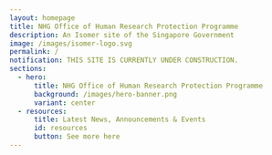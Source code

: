 ```yaml
---
layout: homepage
title: NHG Office of Human Research Protection Programme
description: An Isomer site of the Singapore Government
image: /images/isomer-logo.svg
permalink: /
notification: THIS SITE IS CURRENTLY UNDER CONSTRUCTION.
sections:
  - hero:
      title: NHG Office of Human Research Protection Programme
      background: /images/hero-banner.png
      variant: center
  - resources:
      title: Latest News, Announcements & Events
      id: resources
      button: See more here
---
```

